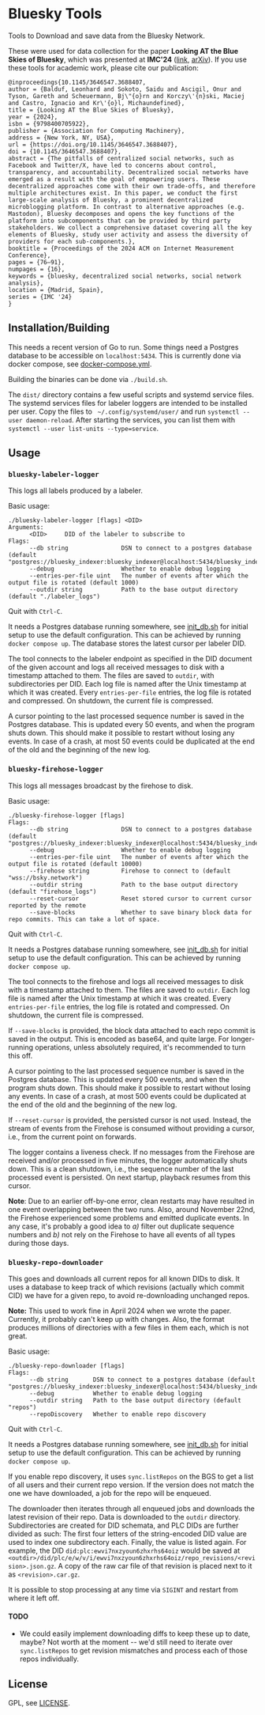 # Bluesky Tools

Tools to Download and save data from the Bluesky Network.

These were used for data collection for the paper **Looking AT the Blue Skies of Bluesky**,
which was presented at **IMC'24** ([link](https://dl.acm.org/doi/10.1145/3646547.3688407), [arXiv](https://arxiv.org/abs/2408.12449)).
If you use these tools for academic work, please cite our publication:
```
@inproceedings{10.1145/3646547.3688407,
author = {Balduf, Leonhard and Sokoto, Saidu and Ascigil, Onur and Tyson, Gareth and Scheuermann, Bj\"{o}rn and Korczy\'{n}ski, Maciej and Castro, Ignacio and Kr\'{o}l, Michaundefined},
title = {Looking AT the Blue Skies of Bluesky},
year = {2024},
isbn = {9798400705922},
publisher = {Association for Computing Machinery},
address = {New York, NY, USA},
url = {https://doi.org/10.1145/3646547.3688407},
doi = {10.1145/3646547.3688407},
abstract = {The pitfalls of centralized social networks, such as Facebook and Twitter/X, have led to concerns about control, transparency, and accountability. Decentralized social networks have emerged as a result with the goal of empowering users. These decentralized approaches come with their own trade-offs, and therefore multiple architectures exist. In this paper, we conduct the first large-scale analysis of Bluesky, a prominent decentralized microblogging platform. In contrast to alternative approaches (e.g. Mastodon), Bluesky decomposes and opens the key functions of the platform into subcomponents that can be provided by third party stakeholders. We collect a comprehensive dataset covering all the key elements of Bluesky, study user activity and assess the diversity of providers for each sub-components.},
booktitle = {Proceedings of the 2024 ACM on Internet Measurement Conference},
pages = {76–91},
numpages = {16},
keywords = {bluesky, decentralized social networks, social network analysis},
location = {Madrid, Spain},
series = {IMC '24}
}
```

## Installation/Building

This needs a recent version of Go to run.
Some things need a Postgres database to be accessible on `localhost:5434`.
This is currently done via docker compose, see [docker-compose.yml](docker-compose.yml).

Building the binaries can be done via `./build.sh`.

The `dist/` directory contains a few useful scripts and systemd service files.
The systemd services files for labeler loggers are intended to be installed per user.
Copy the files to ` ~/.config/systemd/user/` and run `systemctl --user daemon-reload`.
After starting the services, you can list them with `systemctl --user list-units --type=service`.

## Usage

### `bluesky-labeler-logger`

This logs all labels produced by a labeler.

Basic usage:
```
./bluesky-labeler-logger [flags] <DID>
Arguments:
      <DID>		DID of the labeler to subscribe to
Flags:
      --db string               DSN to connect to a postgres database (default "postgres://bluesky_indexer:bluesky_indexer@localhost:5434/bluesky_indexer")
      --debug                   Whether to enable debug logging
      --entries-per-file uint   The number of events after which the output file is rotated (default 1000)
      --outdir string           Path to the base output directory (default "./labeler_logs")
```
Quit with `Ctrl-C`.

It needs a Postgres database running somewhere, see [init_db.sh](init_db.sh) for initial setup to use the default configuration.
This can be achieved by running `docker compose up`.
The database stores the latest cursor per labeler DID.

The tool connects to the labeler endpoint as specified in the DID document of the given account
and logs all received messages to disk with a timestamp attached to them.
The files are saved to `outdir`, with subdirectories per DID.
Each log file is named after the Unix timestamp at which it was created.
Every `entries-per-file` entries, the log file is rotated and compressed.
On shutdown, the current file is compressed.

A cursor pointing to the last processed sequence number is saved in the Postgres database.
This is updated every 50 events, and when the program shuts down.
This should make it possible to restart without losing any events.
In case of a crash, at most 50 events could be duplicated at the end of the old and the beginning of the new log.

### `bluesky-firehose-logger`

This logs all messages broadcast by the firehose to disk.

Basic usage:
```
./bluesky-firehose-logger [flags]
Flags:
      --db string               DSN to connect to a postgres database (default "postgres://bluesky_indexer:bluesky_indexer@localhost:5434/bluesky_indexer")
      --debug                   Whether to enable debug logging
      --entries-per-file uint   The number of events after which the output file is rotated (default 10000)
      --firehose string         Firehose to connect to (default "wss://bsky.network")
      --outdir string           Path to the base output directory (default "firehose_logs")
      --reset-cursor            Reset stored cursor to current cursor reported by the remote
      --save-blocks             Whether to save binary block data for repo commits. This can take a lot of space.
```
Quit with `Ctrl-C`.

It needs a Postgres database running somewhere, see [init_db.sh](init_db.sh) for initial setup to use the default configuration.
This can be achieved by running `docker compose up`.

The tool connects to the firehose and logs all received messages to disk with a timestamp attached to them.
The files are saved to `outdir`.
Each log file is named after the Unix timestamp at which it was created.
Every `entries-per-file` entries, the log file is rotated and compressed.
On shutdown, the current file is compressed.

If `--save-blocks` is provided, the block data attached to each repo commit is saved in the output.
This is encoded as base64, and quite large.
For longer-running operations, unless absolutely required, it's recommended to turn this off.

A cursor pointing to the last processed sequence number is saved in the Postgres database.
This is updated every 500 events, and when the program shuts down.
This should make it possible to restart without losing any events.
In case of a crash, at most 500 events could be duplicated at the end of the old and the beginning of the new log.

If `--reset-cursor` is provided, the persisted cursor is not used.
Instead, the stream of events from the Firehose is consumed without providing a cursor, i.e., from the current point on forwards.

The logger contains a liveness check.
If no messages from the Firehose are received and/or processed in five minutes, the logger automatically shuts down.
This is a clean shutdown, i.e., the sequence number of the last processed event is persisted.
On next startup, playback resumes from this cursor.

**Note**: Due to an earlier off-by-one error, clean restarts may have resulted in one event overlapping between the two runs.
Also, around November 22nd, the Firehose experienced some problems and emitted duplicate events.
In any case, it's probably a good idea to *a)* filter out duplicate sequence numbers and *b)* not rely on the Firehose to have all events of all types during those days.

### `bluesky-repo-downloader`

This goes and downloads all current repos for all known DIDs to disk.
It uses a database to keep track of which revisions (actually which commit CID) we have for a given repo, to avoid re-downloading unchanged repos.

**Note:** This used to work fine in April 2024 when we wrote the paper.
Currently, it probably can't keep up with changes.
Also, the format produces millions of directories with a few files in them each, which is not great.

Basic usage:
```
./bluesky-repo-downloader [flags]
Flags:
      --db string       DSN to connect to a postgres database (default "postgres://bluesky_indexer:bluesky_indexer@localhost:5434/bluesky_indexer")
      --debug           Whether to enable debug logging
      --outdir string   Path to the base output directory (default "repos")
      --repoDiscovery   Whether to enable repo discovery
```
Quit with `Ctrl-C`.

It needs a Postgres database running somewhere, see [init_db.sh](init_db.sh) for initial setup to use the default configuration.
This can be achieved by running `docker compose up`.

If you enable repo discovery, it uses `sync.listRepos` on the BGS to get a list of all users and their current repo version.
If the version does not match the one we have downloaded, a job for the repo will be enqueued.

The downloader then iterates through all enqueued jobs and downloads the latest revision of their repo.
Data is downloaded to the `outdir` directory.
Subdirectories are created for DID schemata, and PLC DIDs are further divided as such:
The first four letters of the string-encoded DID value are used to index one subdirectory each.
Finally, the value is listed again.
For example, the DID `did:plc:ewvi7nxzyoun6zhxrhs64oiz` would be saved at
`<outdir>/did/plc/e/w/v/i/ewvi7nxzyoun6zhxrhs64oiz/repo_revisions/<revision>.json.gz`.
A copy of the raw car file of that revision is placed next to it as `<revision>.car.gz`.

It is possible to stop processing at any time via `SIGINT` and restart from where it left off.

#### TODO

- We could easily implement downloading diffs to keep these up to date, maybe?
    Not worth at the moment -- we'd still need to iterate over `sync.listRepos` to get revision mismatches and process each of those repos individually.

## License

GPL, see [LICENSE](LICENSE).
